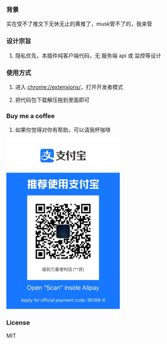 ### 背景

实在受不了推文下无休无止的黄推了，musk管不了的，我来管

### 设计宗旨

1. 隐私优先，本插件纯客户端代码，无 服务端 api 或 监控等设计

### 使用方式

1. 进入 [chrome://extensions/](chrome://extensions/)，打开开发者模式

2. 把代码包下载解压拖到里面即可

### Buy me a coffee

1. 如果你觉得对你有帮助，可以请我杯咖啡

<img src="./misc//20230628-101633.jpeg" alt="Image" width="300" height="450">

### License

MIT